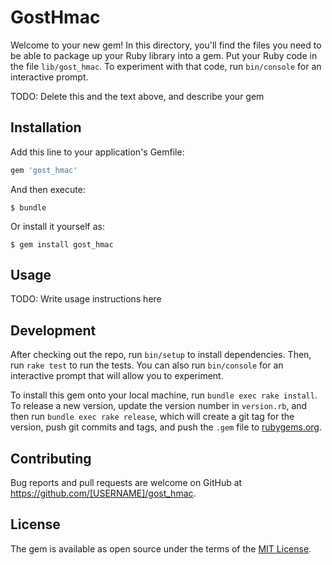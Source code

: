 # GostHmac

Welcome to your new gem! In this directory, you'll find the files you need to be able to package up your Ruby library into a gem. Put your Ruby code in the file `lib/gost_hmac`. To experiment with that code, run `bin/console` for an interactive prompt.

TODO: Delete this and the text above, and describe your gem

## Installation

Add this line to your application's Gemfile:

```ruby
gem 'gost_hmac'
```

And then execute:

    $ bundle

Or install it yourself as:

    $ gem install gost_hmac

## Usage

TODO: Write usage instructions here

## Development

After checking out the repo, run `bin/setup` to install dependencies. Then, run `rake test` to run the tests. You can also run `bin/console` for an interactive prompt that will allow you to experiment.

To install this gem onto your local machine, run `bundle exec rake install`. To release a new version, update the version number in `version.rb`, and then run `bundle exec rake release`, which will create a git tag for the version, push git commits and tags, and push the `.gem` file to [rubygems.org](https://rubygems.org).

## Contributing

Bug reports and pull requests are welcome on GitHub at https://github.com/[USERNAME]/gost_hmac.

## License

The gem is available as open source under the terms of the [MIT License](https://opensource.org/licenses/MIT).
